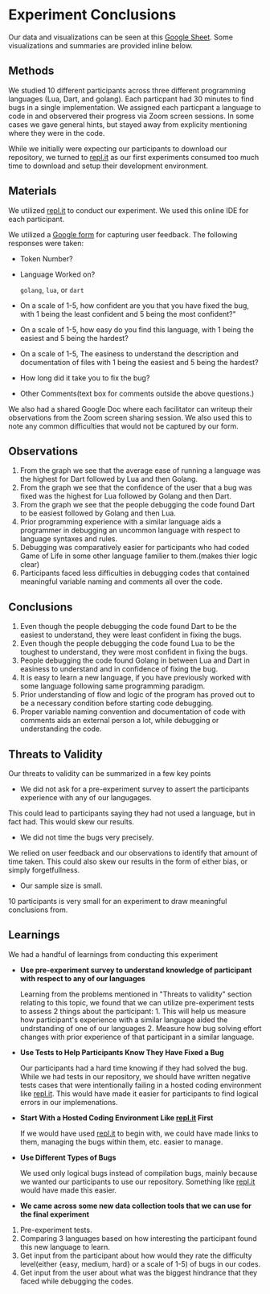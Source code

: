 # Experiment Conclusions

Our data and visualizations can be seen at this [Google Sheet](https://docs.google.com/spreadsheets/d/1kz9Hj8m2nxQ8EtbHXal9YjH7S8xjFteBVq4-f7mumaY/edit?usp=sharing). Some visualizations and summaries are provided inline below.

## Methods

We studied 10 different participants across three different programming languages (Lua, Dart, and golang). Each particpant had 30 minutes to find bugs in a single implementation. We assigned each particpant a language to code in and observered their progress via Zoom screen sessions. In some cases we gave general hints, but stayed away from explicity mentioning where they were in the code. 

While we initially were expecting our participants to download our repository, we turned to [repl.it](https://repl.it) as our first experiments consumed too much time to download and setup their development environment.

## Materials

We utilized [repl.it](https://repl.it) to conduct our experiment. We used this online IDE for each participant. 

We utilized a [Google form](https://docs.google.com/forms/d/e/1FAIpQLSfKlXzNkoM31rRwZGDyyQHUqQ2LaqsOaHLS6QvlwOjfFOeHuQ/viewform) for capturing user feedback. The following responses were taken:
* Token Number?
* Language Worked on? 
 
  `golang`, `lua`, or `dart`

* On a scale of 1-5, how confident are you that you have fixed the bug, with 1 being the least confident and 5 being the most confident?"
* On a scale of 1-5, how easy do you find this language, with 1 being the easiest and 5 being the hardest?
* On a scale of 1-5, The easiness to understand the description and documentation of files with 1 being the easiest and 5 being the hardest?
* How long did it take you to fix the bug?
* Other Comments(text box for comments outside the above questions.)

We also had a shared Google Doc where each facilitator can writeup their observations from the Zoom screen sharing session. We also used this to note any common difficulties that would not be captured by our form.

## Observations

1. From the graph we see that the average ease of running a language was the highest for Dart followed by Lua and then Golang.
2. From the graph we see that the confidence of the user that a bug was fixed was the highest for Lua followed by Golang and then Dart.
3. From the graph we see that the people debugging the code found Dart to be easiest followed by Golang and then Lua.
4. Prior programming experience with a similar language aids a programmer in debugging an uncommon language with respect to language syntaxes and rules.
5. Debugging was comparatively easier for participants who had coded Game of Life in some other language familier to them.(makes thier logic clear)
6. Participants faced less difficulties in debugging codes that contained meaningful variable naming and comments all over the code.



## Conclusions

1. Even though the people debugging the code found Dart to be the easiest to understand, they were least confident in fixing the bugs.
2. Even though the people debugging the code found Lua to be the toughest to understand, they were most confident in fixing the bugs.
3. People debugging the code found Golang in between Lua and Dart in easiness to understand and in confidence of fixing the bug.
1. It is easy to learn a new language, if you have previously worked with some language following same programming paradigm.
2. Prior understanding of flow and logic of the program has proved out to be a necessary condition before starting code debugging.
3. Proper variable naming convention and documentation of code with comments aids an external person a lot, while debugging or understanding the code.


## Threats to Validity

Our threats to validity can be summarized in a few key points

* We did not ask for a pre-experiment survey to assert the participants experience with any of our langugages.

This could lead to participants saying they had not used a language, but in fact had. This would skew our results.

* We did not time the bugs very precisely. 

We relied on user feedback and our observations to identify that amount of time taken. This could also skew our results in the form of either bias, or simply forgetfullness. 

* Our sample size is small.

10 participants is very small for an experiment to draw meaningful conclusions from. 

## Learnings

We had a handful of learnings from conducting this experiment

- **Use pre-experiment survey to understand knowledge of participant with respect to any of our languages**

  Learning from the problems mentioned in "Threats to validity" section relating to this topic, we found that we can utilize pre-experiment tests to assess 2 things about the participant: 1. This will help us measure how participant's experience with a similar language aided the undrstanding of one of our languages 2. Measure how bug solving effort changes with prior experience of that participant in a similar language.

- **Use Tests to Help Participants Know They Have Fixed a Bug**

  Our participants had a hard time knowing if they had solved the bug. While we had tests in our repository, we should have written negative tests cases that were intentionally failing in a hosted coding environment like [repl.it](https://repl.it). This would have made it easier for participants to find logical errors in our implemenations. 

- **Start With a Hosted Coding Environment Like [repl.it](https://repl.it) First**

  If we would have used [repl.it](https://repl.it) to begin with, we could have made links to them, managing the bugs within them, etc. easier to manage.

- **Use Different Types of Bugs**

  We used only logical bugs instead of compilation bugs, mainly because we wanted our participants to use our repository. Something like [repl.it](https://repl.it) would have made this easier. 

- **We came across some new data collection tools that we can use for the final experiment**

1. Pre-experiment tests.
2. Comparing 3 languages based on how interesting the participant found this new language to learn.
3. Get input from the participant about how would they rate the difficulty level(either {easy, medium, hard} or a scale of 1-5) of bugs in our codes.
4. Get input from the user about what was the biggest hindrance that they faced while debugging the codes.  


